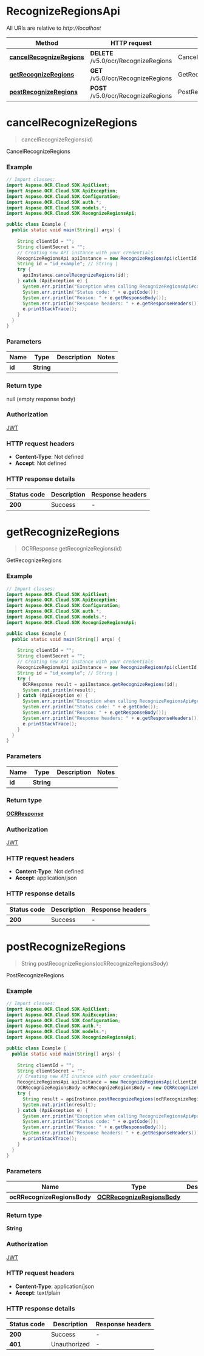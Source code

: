 # RecognizeRegionsApi

All URIs are relative to *http://localhost*

| Method | HTTP request | Description |
|------------- | ------------- | -------------|
| [**cancelRecognizeRegions**](RecognizeRegionsApi.md#cancelRecognizeRegions) | **DELETE** /v5.0/ocr/RecognizeRegions | CancelRecognizeRegions |
| [**getRecognizeRegions**](RecognizeRegionsApi.md#getRecognizeRegions) | **GET** /v5.0/ocr/RecognizeRegions | GetRecognizeRegions |
| [**postRecognizeRegions**](RecognizeRegionsApi.md#postRecognizeRegions) | **POST** /v5.0/ocr/RecognizeRegions | PostRecognizeRegions |


<a name="cancelRecognizeRegions"></a>
# **cancelRecognizeRegions**
> cancelRecognizeRegions(id)

CancelRecognizeRegions

### Example
```java
// Import classes:
import Aspose.OCR.Cloud.SDK.ApiClient;
import Aspose.OCR.Cloud.SDK.ApiException;
import Aspose.OCR.Cloud.SDK.Configuration;
import Aspose.OCR.Cloud.SDK.auth.*;
import Aspose.OCR.Cloud.SDK.models.*;
import Aspose.OCR.Cloud.SDK.RecognizeRegionsApi;

public class Example {
  public static void main(String[] args) {
    
    String clientId = "";
    String clientSecret = "";
    // Creating new API instance with your credentials
    RecognizeRegionsApi apiInstance = new RecognizeRegionsApi(clientId, clientSecret);
    String id = "id_example"; // String | 
    try {
      apiInstance.cancelRecognizeRegions(id);
    } catch (ApiException e) {
      System.err.println("Exception when calling RecognizeRegionsApi#cancelRecognizeRegions");
      System.err.println("Status code: " + e.getCode());
      System.err.println("Reason: " + e.getResponseBody());
      System.err.println("Response headers: " + e.getResponseHeaders());
      e.printStackTrace();
    }
  }
}
```

### Parameters

| Name | Type | Description  | Notes |
|------------- | ------------- | ------------- | -------------|
| **id** | **String**|  | |

### Return type

null (empty response body)

### Authorization

[JWT](../README.md#JWT)

### HTTP request headers

 - **Content-Type**: Not defined
 - **Accept**: Not defined

### HTTP response details
| Status code | Description | Response headers |
|-------------|-------------|------------------|
| **200** | Success |  -  |

<a name="getRecognizeRegions"></a>
# **getRecognizeRegions**
> OCRResponse getRecognizeRegions(id)

GetRecognizeRegions

### Example
```java
// Import classes:
import Aspose.OCR.Cloud.SDK.ApiClient;
import Aspose.OCR.Cloud.SDK.ApiException;
import Aspose.OCR.Cloud.SDK.Configuration;
import Aspose.OCR.Cloud.SDK.auth.*;
import Aspose.OCR.Cloud.SDK.models.*;
import Aspose.OCR.Cloud.SDK.RecognizeRegionsApi;

public class Example {
  public static void main(String[] args) {
    
    String clientId = "";
    String clientSecret = "";
    // Creating new API instance with your credentials
    RecognizeRegionsApi apiInstance = new RecognizeRegionsApi(clientId, clientSecret);
    String id = "id_example"; // String | 
    try {
      OCRResponse result = apiInstance.getRecognizeRegions(id);
      System.out.println(result);
    } catch (ApiException e) {
      System.err.println("Exception when calling RecognizeRegionsApi#getRecognizeRegions");
      System.err.println("Status code: " + e.getCode());
      System.err.println("Reason: " + e.getResponseBody());
      System.err.println("Response headers: " + e.getResponseHeaders());
      e.printStackTrace();
    }
  }
}
```

### Parameters

| Name | Type | Description  | Notes |
|------------- | ------------- | ------------- | -------------|
| **id** | **String**|  | |

### Return type

[**OCRResponse**](OCRResponse.md)

### Authorization

[JWT](../README.md#JWT)

### HTTP request headers

 - **Content-Type**: Not defined
 - **Accept**: application/json

### HTTP response details
| Status code | Description | Response headers |
|-------------|-------------|------------------|
| **200** | Success |  -  |

<a name="postRecognizeRegions"></a>
# **postRecognizeRegions**
> String postRecognizeRegions(ocRRecognizeRegionsBody)

PostRecognizeRegions

### Example
```java
// Import classes:
import Aspose.OCR.Cloud.SDK.ApiClient;
import Aspose.OCR.Cloud.SDK.ApiException;
import Aspose.OCR.Cloud.SDK.Configuration;
import Aspose.OCR.Cloud.SDK.auth.*;
import Aspose.OCR.Cloud.SDK.models.*;
import Aspose.OCR.Cloud.SDK.RecognizeRegionsApi;

public class Example {
  public static void main(String[] args) {
    
    String clientId = "";
    String clientSecret = "";
    // Creating new API instance with your credentials
    RecognizeRegionsApi apiInstance = new RecognizeRegionsApi(clientId, clientSecret);
    OCRRecognizeRegionsBody ocRRecognizeRegionsBody = new OCRRecognizeRegionsBody(); // OCRRecognizeRegionsBody | 
    try {
      String result = apiInstance.postRecognizeRegions(ocRRecognizeRegionsBody);
      System.out.println(result);
    } catch (ApiException e) {
      System.err.println("Exception when calling RecognizeRegionsApi#postRecognizeRegions");
      System.err.println("Status code: " + e.getCode());
      System.err.println("Reason: " + e.getResponseBody());
      System.err.println("Response headers: " + e.getResponseHeaders());
      e.printStackTrace();
    }
  }
}
```

### Parameters

| Name | Type | Description  | Notes |
|------------- | ------------- | ------------- | -------------|
| **ocRRecognizeRegionsBody** | [**OCRRecognizeRegionsBody**](OCRRecognizeRegionsBody.md)|  | |

### Return type

**String**

### Authorization

[JWT](../README.md#JWT)

### HTTP request headers

 - **Content-Type**: application/json
 - **Accept**: text/plain

### HTTP response details
| Status code | Description | Response headers |
|-------------|-------------|------------------|
| **200** | Success |  -  |
| **401** | Unauthorized |  -  |

